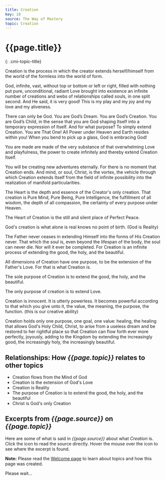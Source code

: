 ```yaml
---
title: Creation
key: 10
source: The Way of Mastery
topic: Creation
---
```


# {{page.title}}
{: .cmi-topic-title}

Creation is the process in which the creator extends herself/himself from the world of the 
formless into the world of form.

God, infinite, vast, without top or bottom or left or right, filled
with nothing put pure, unconditional, radiant Love brought into 
existence an infinite number of creations and webs of relationships
called souls, in one split second. And He said, it is very good! This
is my play and my joy and my love and my aliveness.

There can only be God. You are God’s Dream. You are God’s Creation. You are
God’s Child, in the sense that you are God shaping Itself into a temporary
expression of Itself. And for what purpose? To simply extend Creation. You are
That One! All Power under Heaven and Earth resides within you! When you bend to
pick up a glass, God is embracing God!

You are made are made of the very substance of that overwhelming
Love and playfulness, the power to create infinitely and thereby extend
Creation Itself.

You will be creating new adventures eternally. For there is no moment that
Creation ends. And mind, or soul, Christ, is the vortex, the vehicle through which
Creation extends Itself from the field of infinite possibility into the
realization of manifold particularities.

The Heart is the depth and essence of the Creator's only creation. That
creation is Pure Mind, Pure Being, Pure Intelligence, the fulfillment of all wisdom,
the depth of all compassion, the certainty of every purpose under Heaven.

The Heart of Creation is the still and silent place of Perfect Peace.

God's creation is what alone is real knows no point of birth.
(God is Reality)

The Father never ceases in extending Himself into the forms of His Creation
never. That which the soul is, even beyond the lifespan of the body, the soul
can never die. Nor will it ever be completed. For Creation is an infinite
process of extending the good, the holy, and the beautiful.

All dimensions of Creation have one purpose, to be the extension of the Father's
Love. For that is what Creation is.

The sole purpose of Creation is to extend the good, the holy, and the beautiful.

The only purpose of creation is to extend Love.

Creation is innocent. It is utterly powerless. It becomes powerful according to
that which you give unto it, the value, the meaning, the purpose, the function.
(this is our creative ability)

Creation holds only one purpose, one goal, one value: healing, the healing that
allows God's Holy Child, Christ, to arise from a useless dream and be restored
to her rightful place so that Creation can flow forth ever more perfectly, joyously,
adding to the Kingdom by extending the increasingly good, the increasingly holy, 
the increasingly beautiful.

## Relationships: How *{{page.topic}}* relates to other topics

* Creation flows from the Mind of God
* Creation is the extension of God's Love
* Creation is Reality
* The purpose of Creation is to extend the good, the holy, and the beautiful
* Christ is God's only Creation

## Excerpts from *{{page.source}}* on *{{page.topic}}*

Here are some of what is said in *{{page.source}}* about what *Creation* is. Click the <i class="linkify icon"></i>
icon to read the source directly. Hover the mouse over the icon to see where the excerpt is found.

**Note:** Please read the [Welcome page](/t/wom/topics/welcome/) to learn about topics and how this page
was created.

<div class="ui basic segments topic-summary-list">
  <div class="ui loading segment">
    <p>Please wait...</p>
  </div>
</div>

